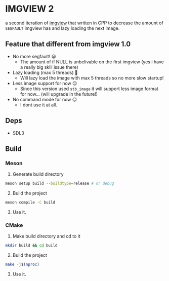 # IMGVIEW 2

a second iteration of [imgview](https://github.com/commrade-goad/imgview)
that written in CPP to decrease the amount of `SEGFAULT` imgview has and lazy loading the next image.

## Feature that different from imgview 1.0

- No more segfault! 😀
    * The amount of if NULL is unbelivable on the first imgview (yes i have a really big skill issue there)
- Lazy loading (max 5 threads) 💅
    * Will lazy load the image with max 5 threads so no more slow startup!
- Less image support for now 😔
    * Since this version used `stb_image` it will support less image format for now... (will upgrade in the future!)
- No command mode for now 😔
    * I dont use it at all.

## Deps
- SDL3

## Build

### Meson

1. Generate build directory

```sh
meson setup build --buildtype=release # or debug
```

2. Build the project
```sh
meson compile -C build
```

3. Use it.

### CMake

1. Make build directory and cd to it

```sh
mkdir build && cd build
```

2. Build the project
```sh
make -j$(nproc)
```

3. Use it.
